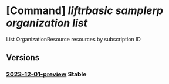 # [Command] _liftrbasic samplerp organization list_

List OrganizationResource resources by subscription ID

## Versions

### [2023-12-01-preview](/Resources/mgmt-plane/L3N1YnNjcmlwdGlvbnMve30vcHJvdmlkZXJzL2xpZnRyYmFzaWMuc2FtcGxlcnAvb3JnYW5pemF0aW9ucw==/2023-12-01-preview.xml) **Stable**

<!-- mgmt-plane /subscriptions/{}/providers/liftrbasic.samplerp/organizations 2023-12-01-preview -->
<!-- mgmt-plane /subscriptions/{}/resourcegroups/{}/providers/liftrbasic.samplerp/organizations 2023-12-01-preview -->
